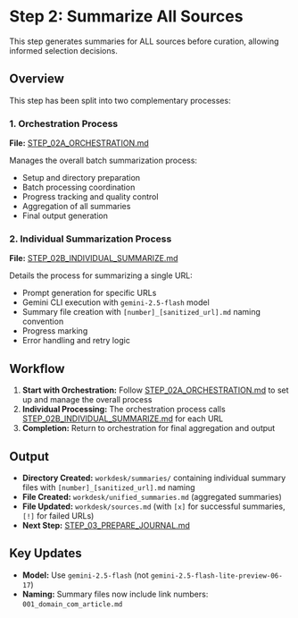 # Step 2: Summarize All Sources

This step generates summaries for ALL sources before curation, allowing informed selection decisions.

## Overview

This step has been split into two complementary processes:

### 1. Orchestration Process
**File:** [STEP_02A_ORCHESTRATION.md](STEP_02A_ORCHESTRATION.md)

Manages the overall batch summarization process:
- Setup and directory preparation
- Batch processing coordination
- Progress tracking and quality control
- Aggregation of all summaries
- Final output generation

### 2. Individual Summarization Process
**File:** [STEP_02B_INDIVIDUAL_SUMMARIZE.md](STEP_02B_INDIVIDUAL_SUMMARIZE.md)

Details the process for summarizing a single URL:
- Prompt generation for specific URLs
- Gemini CLI execution with `gemini-2.5-flash` model
- Summary file creation with `[number]_[sanitized_url].md` naming convention
- Progress marking
- Error handling and retry logic

## Workflow

1. **Start with Orchestration:** Follow [STEP_02A_ORCHESTRATION.md](STEP_02A_ORCHESTRATION.md) to set up and manage the overall process
2. **Individual Processing:** The orchestration process calls [STEP_02B_INDIVIDUAL_SUMMARIZE.md](STEP_02B_INDIVIDUAL_SUMMARIZE.md) for each URL
3. **Completion:** Return to orchestration for final aggregation and output

## Output

- **Directory Created:** `workdesk/summaries/` containing individual summary files with `[number]_[sanitized_url].md` naming
- **File Created:** `workdesk/unified_summaries.md` (aggregated summaries)
- **File Updated:** `workdesk/sources.md` (with `[x]` for successful summaries, `[!]` for failed URLs)
- **Next Step:** [STEP_03_PREPARE_JOURNAL.md](STEP_03_PREPARE_JOURNAL.md)

## Key Updates

- **Model:** Use `gemini-2.5-flash` (not `gemini-2.5-flash-lite-preview-06-17`)
- **Naming:** Summary files now include link numbers: `001_domain_com_article.md`